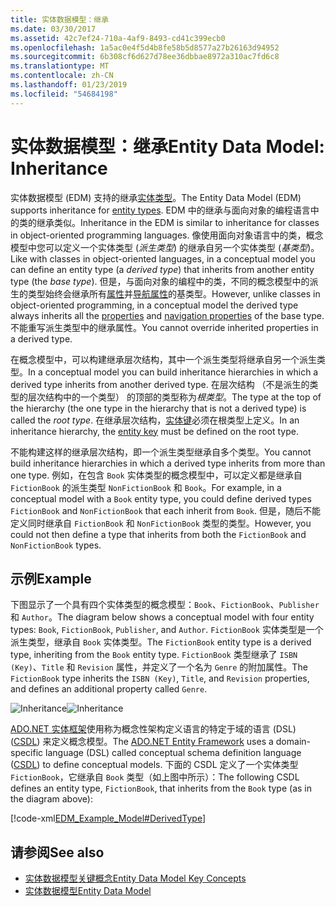 ```yaml
---
title: 实体数据模型：继承
ms.date: 03/30/2017
ms.assetid: 42c7ef24-710a-4af9-8493-cd41c399ecb0
ms.openlocfilehash: 1a5ac0e4f5d4b8fe58b5d8577a27b26163d94952
ms.sourcegitcommit: 6b308cf6d627d78ee36dbbae8972a310ac7fd6c8
ms.translationtype: MT
ms.contentlocale: zh-CN
ms.lasthandoff: 01/23/2019
ms.locfileid: "54684198"
---
```

# <a name="entity-data-model-inheritance"></a><span data-ttu-id="1bdfa-102">实体数据模型：继承</span><span class="sxs-lookup"><span data-stu-id="1bdfa-102">Entity Data Model: Inheritance</span></span>
<span data-ttu-id="1bdfa-103">实体数据模型 (EDM) 支持的继承[实体类型](../../../../docs/framework/data/adonet/entity-type.md)。</span><span class="sxs-lookup"><span data-stu-id="1bdfa-103">The Entity Data Model (EDM) supports inheritance for [entity types](../../../../docs/framework/data/adonet/entity-type.md).</span></span> <span data-ttu-id="1bdfa-104">EDM 中的继承与面向对象的编程语言中的类的继承类似。</span><span class="sxs-lookup"><span data-stu-id="1bdfa-104">Inheritance in the EDM is similar to inheritance for classes in object-oriented programming languages.</span></span> <span data-ttu-id="1bdfa-105">像使用面向对象语言中的类，概念模型中您可以定义一个实体类型 (*派生类型*) 的继承自另一个实体类型 (*基类型*)。</span><span class="sxs-lookup"><span data-stu-id="1bdfa-105">Like with classes in object-oriented languages, in a conceptual model you can define an entity type (a *derived type*) that inherits from another entity type (the *base type*).</span></span> <span data-ttu-id="1bdfa-106">但是，与面向对象的编程中的类，不同的概念模型中的派生的类型始终会继承所有[属性](../../../../docs/framework/data/adonet/property.md)并[导航属性](../../../../docs/framework/data/adonet/navigation-property.md)的基类型。</span><span class="sxs-lookup"><span data-stu-id="1bdfa-106">However, unlike classes in object-oriented programming, in a conceptual model the derived type always inherits all the [properties](../../../../docs/framework/data/adonet/property.md) and [navigation properties](../../../../docs/framework/data/adonet/navigation-property.md) of the base type.</span></span> <span data-ttu-id="1bdfa-107">不能重写派生类型中的继承属性。</span><span class="sxs-lookup"><span data-stu-id="1bdfa-107">You cannot override inherited properties in a derived type.</span></span>  
  
 <span data-ttu-id="1bdfa-108">在概念模型中，可以构建继承层次结构，其中一个派生类型将继承自另一个派生类型。</span><span class="sxs-lookup"><span data-stu-id="1bdfa-108">In a conceptual model you can build inheritance hierarchies in which a derived type inherits from another derived type.</span></span> <span data-ttu-id="1bdfa-109">在层次结构 （不是派生的类型的层次结构中的一个类型） 的顶部的类型称为*根类型*。</span><span class="sxs-lookup"><span data-stu-id="1bdfa-109">The type at the top of the hierarchy (the one type in the hierarchy that is not a derived type) is called the *root type*.</span></span> <span data-ttu-id="1bdfa-110">在继承层次结构，[实体键](../../../../docs/framework/data/adonet/entity-key.md)必须在根类型上定义。</span><span class="sxs-lookup"><span data-stu-id="1bdfa-110">In an inheritance hierarchy, the [entity key](../../../../docs/framework/data/adonet/entity-key.md) must be defined on the root type.</span></span>  
  
 <span data-ttu-id="1bdfa-111">不能构建这样的继承层次结构，即一个派生类型继承自多个类型。</span><span class="sxs-lookup"><span data-stu-id="1bdfa-111">You cannot build inheritance hierarchies in which a derived type inherits from more than one type.</span></span> <span data-ttu-id="1bdfa-112">例如，在包含 `Book` 实体类型的概念模型中，可以定义都是继承自 `FictionBook` 的派生类型 `NonFictionBook` 和 `Book`。</span><span class="sxs-lookup"><span data-stu-id="1bdfa-112">For example, in a conceptual model with a `Book` entity type, you could define derived types `FictionBook` and `NonFictionBook` that each inherit from `Book`.</span></span> <span data-ttu-id="1bdfa-113">但是，随后不能定义同时继承自 `FictionBook` 和 `NonFictionBook` 类型的类型。</span><span class="sxs-lookup"><span data-stu-id="1bdfa-113">However, you could not then define a type that inherits from both the `FictionBook` and `NonFictionBook` types.</span></span>  
  
## <a name="example"></a><span data-ttu-id="1bdfa-114">示例</span><span class="sxs-lookup"><span data-stu-id="1bdfa-114">Example</span></span>  
 <span data-ttu-id="1bdfa-115">下图显示了一个具有四个实体类型的概念模型：`Book`、`FictionBook`、`Publisher` 和 `Author`。</span><span class="sxs-lookup"><span data-stu-id="1bdfa-115">The diagram below shows a conceptual model with four entity types: `Book`, `FictionBook`, `Publisher`, and `Author`.</span></span> <span data-ttu-id="1bdfa-116">`FictionBook` 实体类型是一个派生类型，继承自 `Book` 实体类型。</span><span class="sxs-lookup"><span data-stu-id="1bdfa-116">The `FictionBook` entity type is a derived type, inheriting from the `Book` entity type.</span></span> <span data-ttu-id="1bdfa-117">`FictionBook` 类型继承了 `ISBN (Key)`、`Title` 和 `Revision` 属性，并定义了一个名为 `Genre` 的附加属性。</span><span class="sxs-lookup"><span data-stu-id="1bdfa-117">The `FictionBook` type inherits the `ISBN (Key)`, `Title`, and `Revision` properties, and defines an additional property called `Genre`.</span></span>  
  
 <span data-ttu-id="1bdfa-118">![Inheritance](../../../../docs/framework/data/adonet/media/inheritanceexample.gif "InheritanceExample")</span><span class="sxs-lookup"><span data-stu-id="1bdfa-118">![Inheritance](../../../../docs/framework/data/adonet/media/inheritanceexample.gif "InheritanceExample")</span></span>  
  
 <span data-ttu-id="1bdfa-119">[ADO.NET 实体框架](../../../../docs/framework/data/adonet/ef/index.md)使用称为概念性架构定义语言的特定于域的语言 (DSL) ([CSDL](../../../../docs/framework/data/adonet/ef/language-reference/csdl-specification.md)) 来定义概念模型。</span><span class="sxs-lookup"><span data-stu-id="1bdfa-119">The [ADO.NET Entity Framework](../../../../docs/framework/data/adonet/ef/index.md) uses a domain-specific language (DSL) called conceptual schema definition language ([CSDL](../../../../docs/framework/data/adonet/ef/language-reference/csdl-specification.md)) to define conceptual models.</span></span> <span data-ttu-id="1bdfa-120">下面的 CSDL 定义了一个实体类型 `FictionBook`，它继承自 `Book` 类型（如上图中所示）：</span><span class="sxs-lookup"><span data-stu-id="1bdfa-120">The following CSDL defines an entity type, `FictionBook`, that inherits from the `Book` type (as in the diagram above):</span></span>  
  
 [!code-xml[EDM_Example_Model#DerivedType](../../../../samples/snippets/xml/VS_Snippets_Data/edm_example_model/xml/books5.edmx#derivedtype)]  
  
## <a name="see-also"></a><span data-ttu-id="1bdfa-121">请参阅</span><span class="sxs-lookup"><span data-stu-id="1bdfa-121">See also</span></span>
- [<span data-ttu-id="1bdfa-122">实体数据模型关键概念</span><span class="sxs-lookup"><span data-stu-id="1bdfa-122">Entity Data Model Key Concepts</span></span>](../../../../docs/framework/data/adonet/entity-data-model-key-concepts.md)
- [<span data-ttu-id="1bdfa-123">实体数据模型</span><span class="sxs-lookup"><span data-stu-id="1bdfa-123">Entity Data Model</span></span>](../../../../docs/framework/data/adonet/entity-data-model.md)
